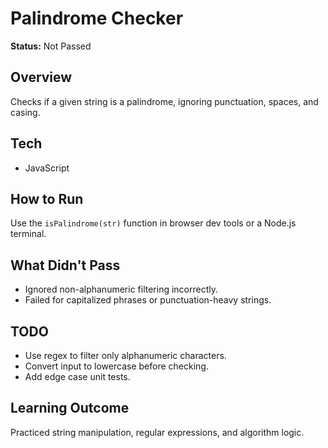 # Palindrome Checker

**Status:** Not Passed

## Overview
Checks if a given string is a palindrome, ignoring punctuation, spaces, and casing.

## Tech
- JavaScript

## How to Run
Use the `isPalindrome(str)` function in browser dev tools or a Node.js terminal.

## What Didn't Pass
- Ignored non-alphanumeric filtering incorrectly.
- Failed for capitalized phrases or punctuation-heavy strings.

## TODO
- Use regex to filter only alphanumeric characters.
- Convert input to lowercase before checking.
- Add edge case unit tests.

## Learning Outcome
Practiced string manipulation, regular expressions, and algorithm logic.
